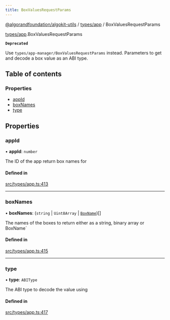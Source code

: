 ```yaml
---
title: BoxValuesRequestParams
---
```


[@algorandfoundation/algokit-utils](/reference/algokit-utils-ts/api/readme/) / [types/app](/reference/algokit-utils-ts/api/modules/types_app/) / BoxValuesRequestParams

[types/app](/reference/algokit-utils-ts/api/modules/types_app/).BoxValuesRequestParams

**`Deprecated`**

Use `types/app-manager/BoxValuesRequestParams` instead.
Parameters to get and decode a box value as an ABI type.

## Table of contents

### Properties

- [appId](types_app.BoxValuesRequestParams.md#appid)
- [boxNames](types_app.BoxValuesRequestParams.md#boxnames)
- [type](types_app.BoxValuesRequestParams.md#type)

## Properties

### appId

• **appId**: `number`

The ID of the app return box names for

#### Defined in

[src/types/app.ts:413](https://github.com/algorandfoundation/algokit-utils-ts/blob/main/src/types/app.ts#L413)

---

### boxNames

• **boxNames**: (`string` \| `Uint8Array` \| [`BoxName`](types_app.BoxName.md))[]

The names of the boxes to return either as a string, binary array or BoxName`

#### Defined in

[src/types/app.ts:415](https://github.com/algorandfoundation/algokit-utils-ts/blob/main/src/types/app.ts#L415)

---

### type

• **type**: `ABIType`

The ABI type to decode the value using

#### Defined in

[src/types/app.ts:417](https://github.com/algorandfoundation/algokit-utils-ts/blob/main/src/types/app.ts#L417)
